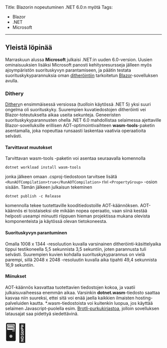 Title: Blazorin nopeutuminen .NET 6.0:n myötä
Tags: 
  - Blazor
  - .NET
  - Microsoft
---
## Yleistä löpinää

Marraskuun alussa **Microsoft** julkaisi .NET:in uuden 6.0-version. Uusien ominaisuuksien lisäksi Microsoft panosti kehitysresursseja jälleen myös ajoympäristön suorituskyvyn parantamiseen, ja päätin testata suorituskykyparannuksia oman [ditheröintiin](https://en.wikipedia.org/wiki/Dither) tarkoitetun [Blazor](https://en.wikipedia.org/wiki/Blazor)-sovelluksen avulla.

### Dithery

[Dithery](https://dithery.raiha.rocks/)n ensimmäisessä versiossa (tuolloin käytössä .NET 5) yksi suuri ongelma oli suorituskyky. Suurempien kuvatiedostojen ditheröinti vei Blazor-toteutukselta aikaa useita sekunteja. Geneeristen suorituskykyparannusten ohella .NET 6.0 mahdollistaa selaimessa ajettaville Blazor-sovelluksille erillisen AOT-optimointivaihteen **wasm-tools**-paketin asentamalla, joka nopeuttaa runsaasti laskentaa vaativia operaatioita selvästi.

#### Tarvittavat muutokset

Tarvittavan wasm-tools -paketin voi asentaa seuraavalla komennolla
```
dotnet workload install wasm-tools
```

jonka jälkeen omaan .csproj-tiedostoon tarvitsee lisätä `<RunAOTCompilation>true</RunAOTCompilation>` rivi `<PropertyGroup>` -osion sisään. Tämän jälkeen julkaisun tekeminen 
```
dotnet publish -c Release
```
komennolla tekee tuotettaville kooditiedostoille AOT-käännöksen. AOT-käännös ei toistaiseksi ole mikään nopea operaatio, vaan siinä kestää helposti useampi minuutti riippuen hieman projektissa mukana olevista komponenteista ja käytössä olevan tietokoneesta.

#### Suorituskyvyn parantuminen

Omalla 1008 x 1344 -resoluution kuvalla varsinainen ditheröinti-käsittelyaika tippui testikoneella 5,5 sekunnista 3,5 sekuntiin, joten parannusta tuli selvästi. Suurempien kuvien kohdalla suorituskykyparannus on vielä parempi, sillä 2048 x 2048 -resoluutin kuvalla aika tipahti 49,4 sekunnista 16,9 sekuntiin.

#### Miinukset

AOT-käännös kasvattaa tuotettavien tiedostojen kokoa, ja vaatii julkaisuvaiheessa enemmän aikaa. Varsinkin **dotnet.wasm**-tiedosto saattaa kasvaa niin suureksi, ettei sitä voi enää jaella kaikkien ilmaisten hosting-palveluiden kautta. *.wasm-tiedostoista voi kuitenkin luopua, jos käyttää selaimen Javascript-puolella esim. [Brotli-purkukirjastoa](https://docs.microsoft.com/en-us/aspnet/core/blazor/host-and-deploy/webassembly?view=aspnetcore-6.0#compression), jolloin sovelluksen latausajat saa pidettyä siedettävinä.

<span style="font-size:4em;">🖥️💨</span>
